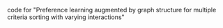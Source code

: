 
code for "Preference learning augmented by graph structure for multiple criteria sorting with varying interactions"
